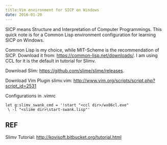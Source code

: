 ```yaml
---
title:Vim environment for SICP on Windows
date: 2016-01-20
---
```


SICP means Structure and Interpretation of Computer Programmings. This quick note is for a Common Lisp environment configuration for learning SICP on Windows.

Common Lisp is my choice, while MIT-Scheme is the recommendation of SICP. Download it from: <https://common-lisp.net/downloads/>. I am using CCL for it is the default in tutorial for Slimv.

Download Slim: https://github.com/slime/slime/releases.

Download Vim Plugin slimv.vim: <http://www.vim.org/scripts/script.php?script_id=2531>

Configurations in .vimrc

    let g:slimv_swank_cmd = '!start "<ccl dir>/wx86cl.exe"
     \ -l "<slime dir>\start-swank.lisp"'

 ## REF
Slimv Tutorial: <http://kovisoft.bitbucket.org/tutorial.html>
